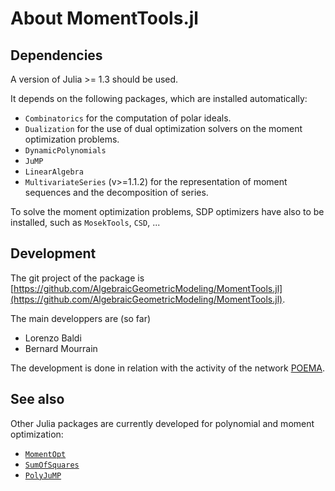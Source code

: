 # About MomentTools.jl



## Dependencies

A version of Julia >= 1.3 should be used.

It depends on the following packages, which are installed automatically:

  - `Combinatorics` for the computation of polar ideals.
  - `Dualization` for the use of dual optimization solvers on the moment optimization problems.
  - `DynamicPolynomials` 
  - `JuMP`
  - `LinearAlgebra`
  - `MultivariateSeries` (v>=1.1.2) for the representation of moment sequences
    and the decomposition of series.

To solve the moment optimization problems, SDP optimizers have also to be installed, such as `MosekTools`, `CSD`, ...
    
    
## Development

The git project of the package is
    [https://github.com/AlgebraicGeometricModeling/MomentTools.jl](https://github.com/AlgebraicGeometricModeling/MomentTools.jl).
    
The main developpers are (so far)

  - Lorenzo Baldi
  - Bernard Mourrain

The development is done in relation with the activity of the network [POEMA](http://poema-network.eu/).

## See also 

Other Julia packages are currently developed for polynomial and moment optimization:

  - [`MomentOpt`](https://github.com/lanl-ansi/MomentOpt.jl)
  - [`SumOfSquares`](https://github.com/JuliaOpt/SumOfSquares.jl)
  - [`PolyJuMP`](https://github.com/JuliaOpt/PolyJuMP.jl)

